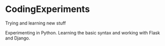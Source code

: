 # CodingExperiments
Trying and learning new stuff 

Experimenting in Python. 
Learning the basic syntax and working with Flask and Django.
